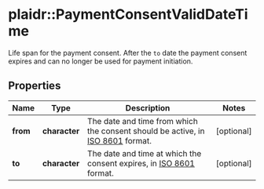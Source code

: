 # plaidr::PaymentConsentValidDateTime

Life span for the payment consent. After the `to` date the payment consent expires and can no longer be used for payment initiation.

## Properties
Name | Type | Description | Notes
------------ | ------------- | ------------- | -------------
**from** | **character** | The date and time from which the consent should be active, in [ISO 8601](https://wikipedia.org/wiki/ISO_8601) format. | [optional] 
**to** | **character** | The date and time at which the consent expires, in [ISO 8601](https://wikipedia.org/wiki/ISO_8601) format. | [optional] 


